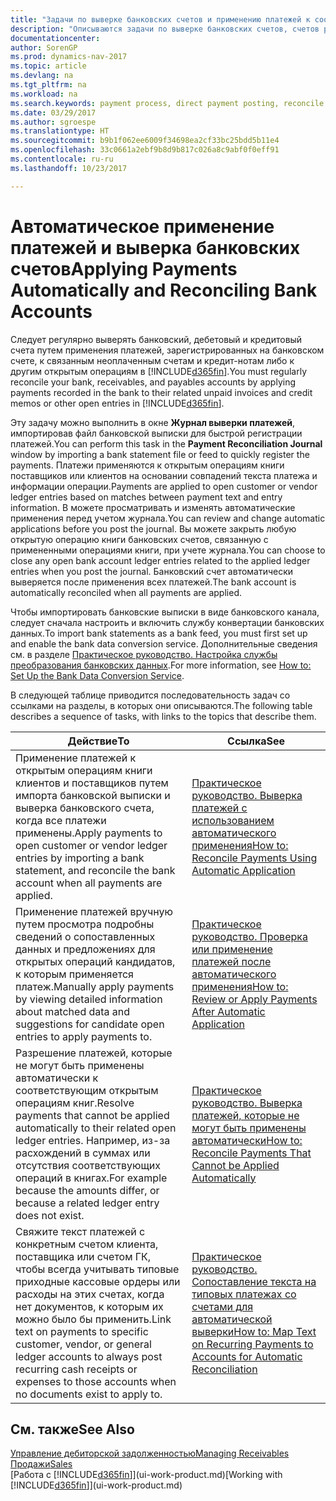 ```yaml
---
title: "Задачи по выверке банковских счетов и применению платежей к соответствующим операциям"
description: "Описываются задачи по выверке банковских счетов, счетов расчетов с клиентами и поставщиками, учету приходных кассовых поступлений и расходов и автоматическому применению платежей."
documentationcenter: 
author: SorenGP
ms.prod: dynamics-nav-2017
ms.topic: article
ms.devlang: na
ms.tgt_pltfrm: na
ms.workload: na
ms.search.keywords: payment process, direct payment posting, reconcile payment, expenses, cash receipts
ms.date: 03/29/2017
ms.author: sgroespe
ms.translationtype: HT
ms.sourcegitcommit: b9b1f062ee6009f34698ea2cf33bc25bdd5b11e4
ms.openlocfilehash: 33c0661a2ebf9b8d9b817c026a8c9abf0f0eff91
ms.contentlocale: ru-ru
ms.lasthandoff: 10/23/2017

---
```

# <a name="applying-payments-automatically-and-reconciling-bank-accounts"></a><span data-ttu-id="8a182-103">Автоматическое применение платежей и выверка банковских счетов</span><span class="sxs-lookup"><span data-stu-id="8a182-103">Applying Payments Automatically and Reconciling Bank Accounts</span></span>
<span data-ttu-id="8a182-104">Следует регулярно выверять банковский, дебетовый и кредитовый счета путем применения платежей, зарегистрированных на банковском счете, к связанным неоплаченным счетам и кредит-нотам либо к другим открытым операциям в [!INCLUDE[d365fin](includes/d365fin_long_md.md)].</span><span class="sxs-lookup"><span data-stu-id="8a182-104">You must regularly reconcile your bank, receivables, and payables accounts by applying payments recorded in the bank to their related unpaid invoices and credit memos or other open entries in [!INCLUDE[d365fin](includes/d365fin_long_md.md)].</span></span>  

<span data-ttu-id="8a182-105">Эту задачу можно выполнить в окне **Журнал выверки платежей**, импортировав файл банковской выписки для быстрой регистрации платежей.</span><span class="sxs-lookup"><span data-stu-id="8a182-105">You can perform this task in the **Payment Reconciliation Journal** window by importing a bank statement file or feed to quickly register the payments.</span></span> <span data-ttu-id="8a182-106">Платежи применяются к открытым операциям книги поставщиков или клиентов на основании совпадений текста платежа и информации операции.</span><span class="sxs-lookup"><span data-stu-id="8a182-106">Payments are applied to open customer or vendor ledger entries based on matches between payment text and entry information.</span></span> <span data-ttu-id="8a182-107">В можете просматривать и изменять автоматические применения перед учетом журнала.</span><span class="sxs-lookup"><span data-stu-id="8a182-107">You can review and change automatic applications before you post the journal.</span></span> <span data-ttu-id="8a182-108">Вы можете закрыть любую открытую операцию книги банковских счетов, связанную с примененными операциями книги, при учете журнала.</span><span class="sxs-lookup"><span data-stu-id="8a182-108">You can choose to close any open bank account ledger entries related to the applied ledger entries when you post the journal.</span></span> <span data-ttu-id="8a182-109">Банковский счет автоматически выверяется после применения всех платежей.</span><span class="sxs-lookup"><span data-stu-id="8a182-109">The bank account is automatically reconciled when all payments are applied.</span></span>  

<span data-ttu-id="8a182-110">Чтобы импортировать банковские выписки в виде банковского канала, следует сначала настроить и включить службу конвертации банковских данных.</span><span class="sxs-lookup"><span data-stu-id="8a182-110">To import bank statements as a bank feed, you must first set up and enable the bank data conversion service.</span></span> <span data-ttu-id="8a182-111">Дополнительные сведения см. в разделе [Практическое руководство. Настройка службы преобразования банковских данных](bank-how-setup-bank-data-conversion-service.md).</span><span class="sxs-lookup"><span data-stu-id="8a182-111">For more information, see [How to: Set Up the Bank Data Conversion Service](bank-how-setup-bank-data-conversion-service.md).</span></span>  

<span data-ttu-id="8a182-112">В следующей таблице приводится последовательность задач со ссылками на разделы, в которых они описываются.</span><span class="sxs-lookup"><span data-stu-id="8a182-112">The following table describes a sequence of tasks, with links to the topics that describe them.</span></span>  

| <span data-ttu-id="8a182-113">Действие</span><span class="sxs-lookup"><span data-stu-id="8a182-113">To</span></span> | <span data-ttu-id="8a182-114">Ссылка</span><span class="sxs-lookup"><span data-stu-id="8a182-114">See</span></span> |
| --- | --- |
| <span data-ttu-id="8a182-115">Применение платежей к открытым операциям книги клиентов и поставщиков путем импорта банковской выписки и выверка банковского счета, когда все платежи применены.</span><span class="sxs-lookup"><span data-stu-id="8a182-115">Apply payments to open customer or vendor ledger entries by importing a bank statement, and reconcile the bank account when all payments are applied.</span></span> |[<span data-ttu-id="8a182-116">Практическое руководство. Выверка платежей с использованием автоматического применения</span><span class="sxs-lookup"><span data-stu-id="8a182-116">How to: Reconcile Payments Using Automatic Application</span></span>](receivables-how-reconcile-payments-auto-application.md) |
| <span data-ttu-id="8a182-117">Применение платежей вручную путем просмотра подробны сведений о сопоставленных данных и предложениях для открытых операций кандидатов, к которым применяется платеж.</span><span class="sxs-lookup"><span data-stu-id="8a182-117">Manually apply payments by viewing detailed information about matched data and suggestions for candidate open entries to apply payments to.</span></span> |[<span data-ttu-id="8a182-118">Практическое руководство. Проверка или применение платежей после автоматического применения</span><span class="sxs-lookup"><span data-stu-id="8a182-118">How to: Review or Apply Payments After Automatic Application</span></span>](receivables-how-review-apply-payments-auto-application.md) |
| <span data-ttu-id="8a182-119">Разрешение платежей, которые не могут быть применены автоматически к соответствующим открытым операциям книг.</span><span class="sxs-lookup"><span data-stu-id="8a182-119">Resolve payments that cannot be applied automatically to their related open ledger entries.</span></span> <span data-ttu-id="8a182-120">Например, из-за расхождений в суммах или отсутствия соответствующих операций в книгах.</span><span class="sxs-lookup"><span data-stu-id="8a182-120">For example because the amounts differ, or because a related ledger entry does not exist.</span></span> |[<span data-ttu-id="8a182-121">Практическое руководство. Выверка платежей, которые не могут быть применены автоматически</span><span class="sxs-lookup"><span data-stu-id="8a182-121">How to: Reconcile Payments That Cannot be Applied Automatically</span></span>](receivables-how-reconcile-payments-cannot-apply-auto.md) |
| <span data-ttu-id="8a182-122">Свяжите текст платежей с конкретным счетом клиента, поставщика или счетом ГК, чтобы всегда учитывать типовые приходные кассовые ордеры или расходы на этих счетах, когда нет документов, к которым их можно было бы применить.</span><span class="sxs-lookup"><span data-stu-id="8a182-122">Link text on payments to specific customer, vendor, or general ledger accounts to always post recurring cash receipts or expenses to those accounts when no documents exist to apply to.</span></span> |[<span data-ttu-id="8a182-123">Практическое руководство. Сопоставление текста на типовых платежах со счетами для автоматической выверки</span><span class="sxs-lookup"><span data-stu-id="8a182-123">How to: Map Text on Recurring Payments to Accounts for Automatic Reconciliation</span></span>](receivables-how-map-text-recurring-payments-accounts-auto-reconcilliation.md) |

## <a name="see-also"></a><span data-ttu-id="8a182-124">См. также</span><span class="sxs-lookup"><span data-stu-id="8a182-124">See Also</span></span>
[<span data-ttu-id="8a182-125">Управление дебиторской задолженностью</span><span class="sxs-lookup"><span data-stu-id="8a182-125">Managing Receivables</span></span>](receivables-manage-receivables.md)  
[<span data-ttu-id="8a182-126">Продажи</span><span class="sxs-lookup"><span data-stu-id="8a182-126">Sales</span></span>](sales-manage-sales.md)  
<span data-ttu-id="8a182-127">[Работа с [!INCLUDE[d365fin](includes/d365fin_md.md)]](ui-work-product.md)</span><span class="sxs-lookup"><span data-stu-id="8a182-127">[Working with [!INCLUDE[d365fin](includes/d365fin_md.md)]](ui-work-product.md)</span></span>

